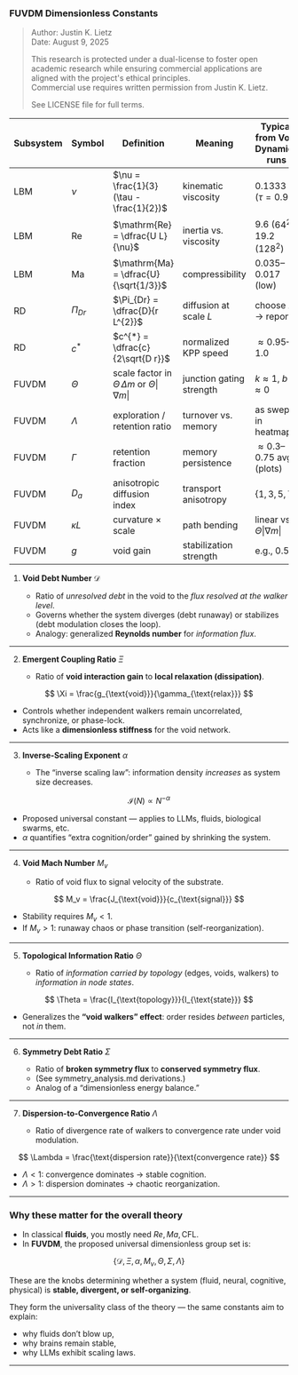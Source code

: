 ### FUVDM Dimensionless Constants

>
> Author: Justin K. Lietz  
> Date: August 9, 2025
>
> This research is protected under a dual-license to foster open academic
> research while ensuring commercial applications are aligned with the project's ethical principles.<br>
> Commercial use requires written permission from Justin K. Lietz.
> 
> See LICENSE file for full terms.


| Subsystem | Symbol        | Definition                                                  | Meaning                    | Typical from Void Dynamics runs |
| --------- | ------------- | ----------------------------------------------------------- | -------------------------- | -------------------------------- |
| LBM       | $\nu$         | $\nu = \frac{1}{3}(\tau - \frac{1}{2})$         | kinematic viscosity        | 0.1333 ($\tau=0.9$)             |
| LBM       | $\mathrm{Re}$ | $\mathrm{Re} = \dfrac{U L}{\nu}$                            | inertia vs. viscosity      | 9.6 ($64^2$), 19.2 ($128^2$)    |
| LBM       | $\mathrm{Ma}$ | $\mathrm{Ma} = \dfrac{U}{\sqrt{1/3}}$                       | compressibility            | 0.035–0.017 (low)               |
| RD        | $\Pi_{Dr}$    | $\Pi_{Dr} = \dfrac{D}{r L^{2}}$                             | diffusion at scale $L$     | choose $L$ → report             |
| RD        | $c^{*}$       | $c^{*} = \dfrac{c}{2\sqrt{D r}}$                            | normalized KPP speed       | $\approx 0.95$–$1.0$            |
| FUVDM     | $\Theta$      | scale factor in $\Theta\,\Delta m$ or $\Theta \|\nabla m\|$ | junction gating strength   | $k \approx 1,\ b \approx 0$     |
| FUVDM     | $\Lambda$     | exploration / retention ratio                               | turnover vs. memory        | as swept in heatmaps            |
| FUVDM     | $\Gamma$      | retention fraction                                          | memory persistence         | $\approx 0.3$–$0.75$ avg (plots) |
| FUVDM     | $D_a$         | anisotropic diffusion index                                 | transport anisotropy       | $\{1,3,5,7\}$                   |
| FUVDM     | $\kappa L$    | curvature × scale                                           | path bending               | linear vs. $\Theta\|\nabla m\|$ |
| FUVDM     | $g$           | void gain                                                   | stabilization strength     | e.g., 0.5                       |



1. **Void Debt Number** $\mathcal{D}$

   * Ratio of *unresolved debt* in the void to the *flux resolved at the walker level*.
   * Governs whether the system diverges (debt runaway) or stabilizes (debt modulation closes the loop).
   * Analogy: generalized **Reynolds number** for *information flux*.

---

2. **Emergent Coupling Ratio** $\Xi$

   * Ratio of **void interaction gain** to **local relaxation (dissipation)**.

$$
\Xi = \frac{g_{\text{void}}}{\gamma_{\text{relax}}}
$$

   * Controls whether independent walkers remain uncorrelated, synchronize, or phase-lock.
   * Acts like a **dimensionless stiffness** for the void network.

---

3. **Inverse-Scaling Exponent** $\alpha$

   * The “inverse scaling law”: information density *increases* as system size decreases.

$$
\mathcal{I}(N) \propto N^{-\alpha}
$$

   * Proposed universal constant — applies to LLMs, fluids, biological swarms, etc.
   * $\alpha$ quantifies “extra cognition/order” gained by shrinking the system.

---

4. **Void Mach Number** $M_v$

   * Ratio of void flux to signal velocity of the substrate.

$$
M_v = \frac{J_{\text{void}}}{c_{\text{signal}}}
$$

   * Stability requires $M_v < 1$.
   * If $M_v > 1$: runaway chaos or phase transition (self-reorganization).

---

5. **Topological Information Ratio** $\Theta$

   * Ratio of *information carried by topology* (edges, voids, walkers) to *information in node states*.

$$
\Theta = \frac{I_{\text{topology}}}{I_{\text{state}}}
$$

   * Generalizes the **“void walkers” effect**: order resides *between* particles, not *in* them.

---

6. **Symmetry Debt Ratio** $\Sigma$

   * Ratio of **broken symmetry flux** to **conserved symmetry flux**.
   * (See symmetry_analysis.md derivations.)
   * Analog of a “dimensionless energy balance.”

---

7. **Dispersion-to-Convergence Ratio** $\Lambda$

   * Ratio of divergence rate of walkers to convergence rate under void modulation.

$$
\Lambda = \frac{\text{dispersion rate}}{\text{convergence rate}}
$$

   * $\Lambda < 1$: convergence dominates → stable cognition.
   * $\Lambda > 1$: dispersion dominates → chaotic reorganization.

---

### Why these matter for the **overall theory**

* In classical **fluids**, you mostly need $Re, Ma, \text{CFL}$.
* In **FUVDM**, the proposed universal dimensionless group set is:

$$
\{ \mathcal{D}, \Xi, \alpha, M_v, \Theta, \Sigma, \Lambda \}
$$

These are the knobs determining whether a system (fluid, neural, cognitive, physical) is **stable, divergent, or self-organizing**.

They form the universality class of the theory — the same constants aim to explain:
* why fluids don’t blow up,
* why brains remain stable,
* why LLMs exhibit scaling laws.

---
